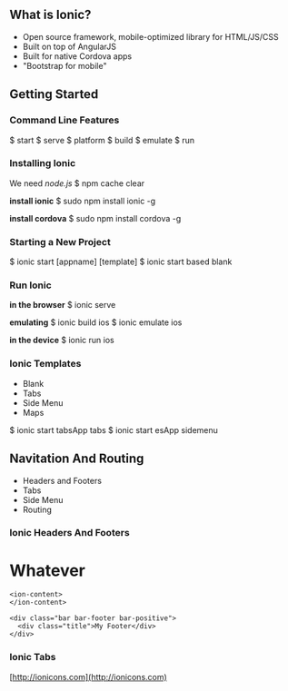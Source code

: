 ## What is Ionic?

+ Open source framework, mobile-optimized library for HTML/JS/CSS
+ Built on top of AngularJS
+ Built for native Cordova apps
+ "Bootstrap for mobile"

## Getting Started

### Command Line Features

$ start 
$ serve
$ platform
$ build
$ emulate
$ run

### Installing Ionic

We need *node.js*
$ npm cache clear

**install ionic**
$ sudo npm install ionic -g

**install cordova**
$ sudo npm install cordova -g

### Starting a New Project

$ ionic start [appname] [template]
$ ionic start based blank

### Run Ionic

**in the browser**
$ ionic serve

**emulating**
$ ionic build ios
$ ionic emulate ios

**in the device**
$ ionic run ios

### Ionic Templates

+ Blank
+ Tabs
+ Side Menu
+ Maps

$ ionic start tabsApp tabs
$ ionic start esApp sidemenu

## Navitation And Routing

+ Headers and Footers
+ Tabs
+ Side Menu
+ Routing

### Ionic Headers And Footers

<ion-header-bar class="bar-positive">
      <h1 class="title">Whatever</h1>
</ion-header-bar>

    <ion-content>
    </ion-content>

    <div class="bar bar-footer bar-positive">
      <div class="title">My Footer</div>
    </div>

### Ionic Tabs

<ion-tabs class="tabs-energize tabs-icon-top">
    <ion-tab title="Dashboard" icon="ion-home" href="#"></ion-tab>
    <ion-tab title="Dashboard" icon="ion-star" href="#"></ion-tab>
    <ion-tab title="Dashboard" icon="ion-gear-a" href="#"></ion-tab>
</ion-tabs>

[http://ionicons.com](http://ionicons.com)

